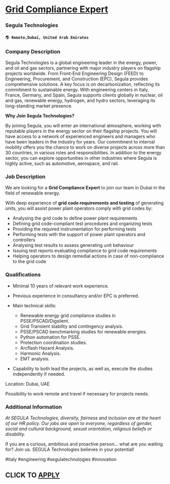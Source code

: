 # [Grid Compliance Expert](https://www.remotewlb.com/apply/grid-compliance-expert)  
### Segula Technologies  
#### `🌎 Remote,Dubai, United Arab Emirates`  

### **Company Description**

Segula Technologies is a global engineering leader in the energy, power, and oil and gas sectors, partnering with major industry players on flagship projects worldwide. From Front-End Engineering Design (FEED) to Engineering, Procurement, and Construction (EPC), Segula provides comprehensive solutions. A key focus is on decarbonization, reflecting its commitment to sustainable energy. With engineering centers in Italy, France, Germany, and Spain, Segula supports clients globally in nuclear, oil and gas, renewable energy, hydrogen, and hydro sectors, leveraging its long-standing market presence.

 **Why Join Segula Technologies?**

By joining Segula, you will enter an international atmosphere, working with reputable players in the energy sector on their flagship projects. You will have access to a network of experienced engineers and managers who have been leaders in the industry for years. Our commitment to internal mobility offers you the chance to work on diverse projects across more than 30 countries, in various roles and responsibilities. In addition to the energy sector, you can explore opportunities in other industries where Segula is highly active, such as automotive, aerospace, and rail.

###  **Job Description**

We are looking for a **Grid Compliance Expert** to join our team in Dubai in the field of renewable energy.

With deep experience of **grid code requirements** **and testing** of generating units, you will assist power plant operators comply with grid codes by:

  * Analysing the grid code to define power plant requirements
  * Defining grid code-compliant test procedures and organizing tests
  * Providing the required instrumentation for performing tests
  * Performing tests with the support of power plant operators and controllers
  * Analysing test results to assess generating unit behaviour
  * Issuing test reports evaluating compliance to grid code requirements
  * Helping operators to design remedial actions in case of non-compliance to the grid code

###  **Qualifications**

  * Minimal 10 years of relevant work experience.
  * Previous experience in consultancy and/or EPC is preferred.
  * Main technical skills:
    * Renewable energy grid compliance studies in PSSE/PSCAD/Digsilent.
    * Grid Transient stability and contingency analysis.
    * PSSE/PSCAD benchmarking studies for renewable energies.
    * Python automation for PSSE.
    * Protection coordination studies.
    * Arcflash Hazard Analysis.
    * Harmonic Analysis.
    * EMT analysis.

  * Capability to both lead the projects, as well as, execute the studies independently if needed.

Location: Dubai, UAE

Possibility to work remote and travel if necessary for projects needs.

###  **Additional Information**

 _At SEGULA Technologies, diversity, fairness and inclusion are at the heart of our HR policy. Our jobs are open to everyone, regardless of gender, social and cultural background, sexual orientation, religious beliefs or disability._

If you are a curious, ambitious and proactive person… what are you waiting for? Join us. SEGULA Technologies believes in your potential!

#italy #engineering #segulatechnologies #innovation

  
## CLICK TO [APPLY](https://www.remotewlb.com/apply/grid-compliance-expert)

